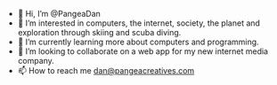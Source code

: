 - 👋 Hi, I’m @PangeaDan
- 👀 I’m interested in computers, the internet, society, the planet and exploration through skiing and scuba diving.
- 🌱 I’m currently learning more about computers and programming.
- 💞️ I’m looking to collaborate on a web app for my new internet media company. 
- 📫 How to reach me dan@pangeacreatives.com
